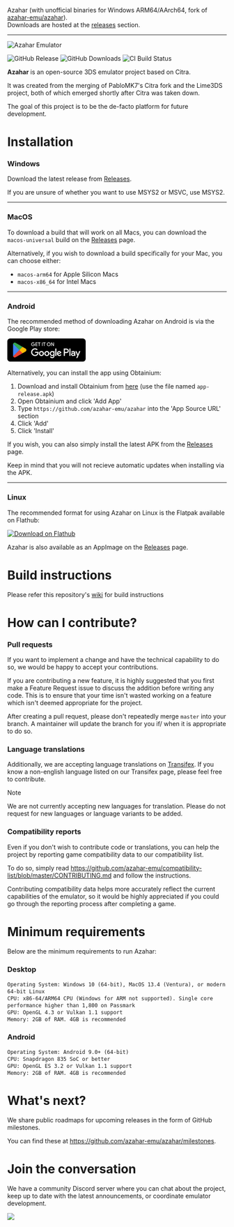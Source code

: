 Azahar (with unofficial binaries for Windows ARM64/AArch64, fork of [azahar-emu/azahar](https://github.com/azahar-emu/azahar)).  
Downloads are hosted at the [releases](https://github.com/theinstantmatrix/azahar/releases) section.

---

![Azahar Emulator](https://azahar-emu.org/resources/images/logo/azahar-name-and-logo.svg)

![GitHub Release](https://img.shields.io/github/v/release/azahar-emu/azahar?label=Current%20Release)
![GitHub Downloads](https://img.shields.io/github/downloads/azahar-emu/azahar/total?logo=github&label=GitHub%20Downloads) <!-- ![Flathub Downloads](https://img.shields.io/flathub/downloads/org.azahar-emu.azahar?logo=Flathub&label=Flathub%20Downloads) -->
![CI Build Status](https://github.com/azahar-emu/azahar/actions/workflows/build.yml/badge.svg)

<b>Azahar</b> is an open-source 3DS emulator project based on Citra.

It was created from the merging of PabloMK7's Citra fork and the Lime3DS project, both of which emerged shortly after Citra was taken down.

The goal of this project is to be the de-facto platform for future development.

# Installation

### Windows

Download the latest release from [Releases](https://github.com/theinstantmatrix/azahar/releases).

If you are unsure of whether you want to use MSYS2 or MSVC, use MSYS2.

---

### MacOS

To download a build that will work on all Macs, you can download the `macos-universal` build on the [Releases](https://github.com/theinstantmatrix/azahar/releases) page.

Alternatively, if you wish to download a build specifically for your Mac, you can choose either:

- `macos-arm64` for Apple Silicon Macs
- `macos-x86_64` for Intel Macs

---
### Android
The recommended method of downloading Azahar on Android is via the Google Play store:

<a href='https://play.google.com/store/apps/details?id=io.github.lime3ds.android'><img width='180' alt='Get it on Google Play' src='https://raw.githubusercontent.com/pioug/google-play-badges/06ccd9252af1501613da2ca28eaffe31307a4e6d/svg/English.svg'/></a>

Alternatively, you can install the app using Obtainium:
1. Download and install Obtainium from [here](https://github.com/ImranR98/Obtainium/releases) (use the file named `app-release.apk`)
2. Open Obtainium and click 'Add App'
3. Type `https://github.com/azahar-emu/azahar` into the 'App Source URL' section
4. Click 'Add'
5. Click 'Install'

If you wish, you can also simply install the latest APK from the [Releases](https://github.com/theinstantmatrix/azahar/releases) page.

Keep in mind that you will not recieve automatic updates when installing via the APK.

---
### Linux

The recommended format for using Azahar on Linux is the Flatpak available on Flathub:

<a href='https://flathub.org/apps/org.azahar_emu.Azahar'><img width='180' alt='Download on Flathub' src='https://dl.flathub.org/assets/badges/flathub-badge-en.png'/></a>

Azahar is also available as an AppImage on the [Releases](https://github.com/theinstantmatrix/azahar/releases) page.


# Build instructions

Please refer this repository's [wiki](https://github.com/azahar-emu/azahar/wiki/Building-From-Source) for build instructions

# How can I contribute?

### Pull requests

If you want to implement a change and have the technical capability to do so, we would be happy to accept your contributions.

If you are contributing a new feature, it is highly suggested that you first make a Feature Request issue to discuss the addition before writing any code. This is to ensure that your time isn't wasted working on a feature which isn't deemed appropriate for the project.

After creating a pull request, please don't repeatedly merge `master` into your branch. A maintainer will update the branch for you if/ when it is appropriate to do so.

### Language translations

Additionally, we are accepting language translations on [Transifex](https://app.transifex.com/azahar/azahar). If you know a non-english language listed on our Transifex page, please feel free to contribute.

> [!NOTE]
> We are not currently accepting new languages for translation. Please do not request for new languages or language variants to be added.

### Compatibility reports

Even if you don't wish to contribute code or translations, you can help the project by reporting game compatibility data to our compatibility list.

To do so, simply read https://github.com/azahar-emu/compatibility-list/blob/master/CONTRIBUTING.md and follow the instructions.

Contributing compatibility data helps more accurately reflect the current capabilities of the emulator, so it would be highly appreciated if you could go through the reporting process after completing a game.

# Minimum requirements
Below are the minimum requirements to run Azahar:

### Desktop
```
Operating System: Windows 10 (64-bit), MacOS 13.4 (Ventura), or modern 64-bit Linux
CPU: x86-64/ARM64 CPU (Windows for ARM not supported). Single core performance higher than 1,800 on Passmark
GPU: OpenGL 4.3 or Vulkan 1.1 support
Memory: 2GB of RAM. 4GB is recommended
```
### Android
```
Operating System: Android 9.0+ (64-bit)
CPU: Snapdragon 835 SoC or better
GPU: OpenGL ES 3.2 or Vulkan 1.1 support
Memory: 2GB of RAM. 4GB is recommended
```

# What's next?

We share public roadmaps for upcoming releases in the form of GitHub milestones.

You can find these at https://github.com/azahar-emu/azahar/milestones.

# Join the conversation
We have a community Discord server where you can chat about the project, keep up to date with the latest announcements, or coordinate emulator development.

[![](https://dcbadge.vercel.app/api/server/4ZjMpAp3M6)](https://discord.gg/4ZjMpAp3M6)
